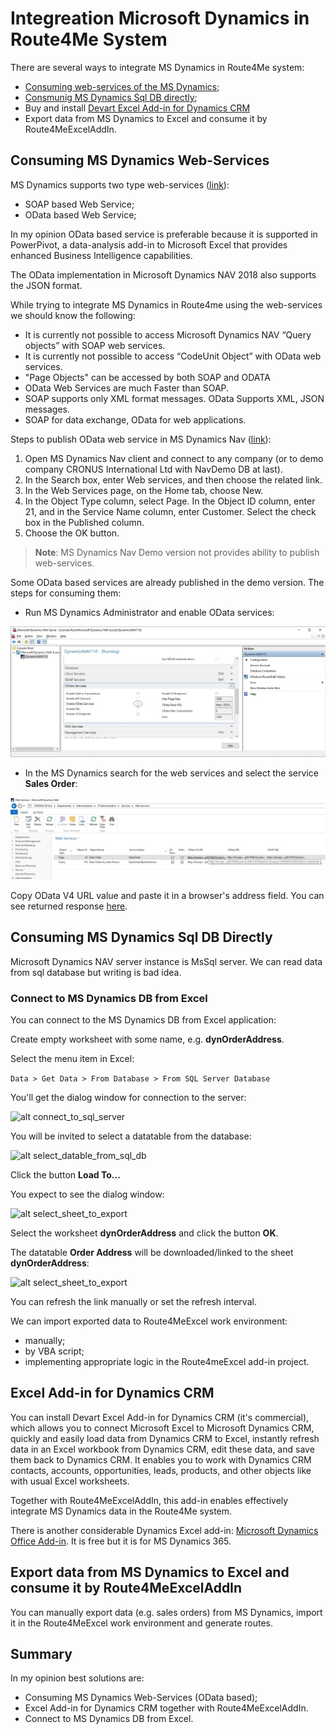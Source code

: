 # Integreation Microsoft Dynamics in Route4Me System

There are several ways to integrate MS Dynamics in Route4Me system:

- [Consuming web-services of the MS Dynamics](#consuming-ms-dynamics-web-services);
- [Consmunig MS Dynamics Sql DB directly](#consmunig-ms-dynamics-sql-db-directly);
- Buy and install [Devart Excel Add-in for Dynamics CRM](https://www.devart.com/excel-addins/dynamics-crm.html)
- Export data from MS Dynamics to Excel and consume it by Route4MeExcelAddIn.

## Consuming MS Dynamics Web-Services 

MS Dynamics supports two type web-services ([link](https://docs.microsoft.com/en-us/dynamics-nav/web-services)):
- SOAP based Web Service;
- OData based Web Service;

In my opinion OData based service is preferable because it is supported in PowerPivot, a data-analysis add-in to Microsoft Excel that provides enhanced Business Intelligence capabilities.

The OData implementation in Microsoft Dynamics NAV 2018 also supports the JSON format.

While trying to integrate MS Dynamics in Route4me using the web-services we should know the following:
- It is currently not possible to access Microsoft Dynamics NAV “Query objects” with SOAP web services.
- It is currently not possible to access “CodeUnit Object” with OData web services.
- "Page Objects" can be accessed by both SOAP and ODATA
- OData Web Services are much Faster than SOAP.
- SOAP supports only XML format messages. OData Supports XML, JSON messages.
- SOAP for data exchange, OData for web applications.

Steps to publish OData web service in MS Dynamics Nav ([link](https://docs.microsoft.com/en-us/dynamics-nav/walkthrough-creating-and-interacting-odata-v4-bound-action)):

1. Open MS Dynamics Nav client and connect to any company (or to demo company CRONUS International Ltd with NavDemo DB at last).
2. In the Search box, enter Web services, and then choose the related link.
3. In the Web Services page, on the Home tab, choose New.
4. In the Object Type column, select Page. In the Object ID column, enter 21, and in the Service Name column, enter Customer. Select the check box in the Published column.
5. Choose the OK button.


> **Note**: MS Dynamics Nav Demo version not provides ability to publish web-services.

Some OData based services are already published in the demo version. The steps for consuming them:

- Run MS Dynamics Administrator and enable OData services:

![alt enable_odata_services](image/enable_odata_services.jpg "Enable OData Services")

- In the MS Dynamics search for the web services and select the service **Sales Order**:

![alt odata_service_link](image/odata_service_link.jpg "OData Service Link")

Copy OData V4 URL value and paste it in a browser's address field. You can see returned response [here](dynamics_sales_order.json).



## Consuming MS Dynamics Sql DB Directly

Microsoft Dynamics NAV server instance is MsSql server. We can read data from sql database but writing is bad idea.

### Connect to MS Dynamics DB from Excel

You can connect to the MS Dynamics DB from Excel application:

Create empty worksheet with some name, e.g. **dynOrderAddress**.

Select the menu item in Excel: 

```Data > Get Data > From Database > From SQL Server Database```

You'll get the dialog window for connection to the server:

![alt connect_to_sql_server](image/connect_to_sql_server.jpg "Connect to SQL server")

You will be invited to select a datatable from the database:

![alt select_datable_from_sql_db](image/select_datatable_from_sql_db.jpg "Select a datatable from SQL database")

Click the button **Load To...**

You expect to see the dialog window:

![alt select_sheet_to_export](image/select_sheet_to_export.jpg "Select the worksheet to export the datatable")

Select the worksheet **dynOrderAddress** and click the button **OK**.

The datatable **Order Address** will be downloaded/linked to the sheet **dynOrderAddress**:

![alt select_sheet_to_export](image/sheet_dyn_order_address.jpg "Worksheet dynOrderAddress")

You can refresh the link manually or set the refresh interval.  

We can import exported data to Route4MeExcel work environment:
- manually;
- by VBA script;
- implementing appropriate logic in the Route4meExcel add-in project.


## Excel Add-in for Dynamics CRM

You can install Devart Excel Add-in for Dynamics CRM (it's commercial), which allows you to connect Microsoft Excel to Microsoft Dynamics CRM, quickly and easily load data from Dynamics CRM to Excel, instantly refresh data in an Excel workbook from Dynamics CRM, edit these data, and save them back to Dynamics CRM. It enables you to work with Dynamics CRM contacts, accounts, opportunities, leads, products, and other objects like with usual Excel worksheets.

Together with Route4MeExcelAddIn, this add-in enables effectively integrate MS Dynamics data in the Route4Me system.

There is another considerable Dynamics Excel add-in: [Microsoft Dynamics Office Add-in](https://appsource.microsoft.com/en-us/product/office/WA104379629?src=office&corrid=6f9547f6-4990-4c70-9b67-d9db94437cdd&omexanonuid=8dbb7a5b-1220-475c-9b48-d59f97f3f248&referralurl=). It is free but it is for MS Dynamics 365.


## Export data from MS Dynamics to Excel and consume it by Route4MeExcelAddIn

You can manually export data (e.g. sales orders) from MS Dynamics, import it in the Route4MeExcel work environment and generate routes.


## Summary

In my opinion best solutions are:
- Consuming MS Dynamics Web-Services  (OData based);
- Excel Add-in for Dynamics CRM together with Route4MeExcelAddIn.
- Connect to MS Dynamics DB from Excel.


